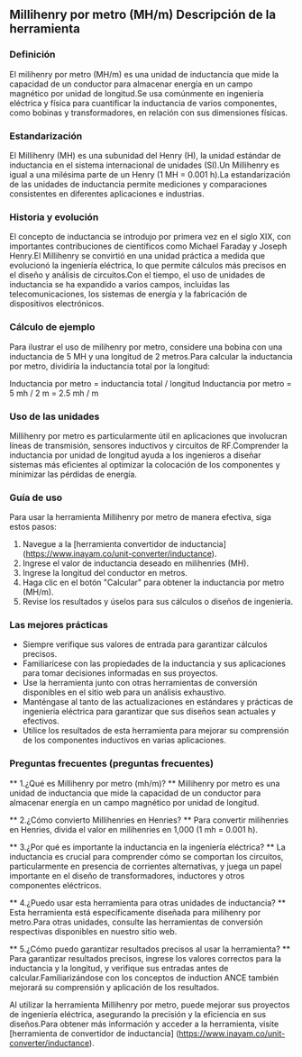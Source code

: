 ## Millihenry por metro (MH/m) Descripción de la herramienta

### Definición
El milihenry por metro (MH/m) es una unidad de inductancia que mide la capacidad de un conductor para almacenar energía en un campo magnético por unidad de longitud.Se usa comúnmente en ingeniería eléctrica y física para cuantificar la inductancia de varios componentes, como bobinas y transformadores, en relación con sus dimensiones físicas.

### Estandarización
El Millihenry (MH) es una subunidad del Henry (H), la unidad estándar de inductancia en el sistema internacional de unidades (SI).Un Millihenry es igual a una milésima parte de un Henry (1 MH = 0.001 h).La estandarización de las unidades de inductancia permite mediciones y comparaciones consistentes en diferentes aplicaciones e industrias.

### Historia y evolución
El concepto de inductancia se introdujo por primera vez en el siglo XIX, con importantes contribuciones de científicos como Michael Faraday y Joseph Henry.El Millihenry se convirtió en una unidad práctica a medida que evolucionó la ingeniería eléctrica, lo que permite cálculos más precisos en el diseño y análisis de circuitos.Con el tiempo, el uso de unidades de inductancia se ha expandido a varios campos, incluidas las telecomunicaciones, los sistemas de energía y la fabricación de dispositivos electrónicos.

### Cálculo de ejemplo
Para ilustrar el uso de milihenry por metro, considere una bobina con una inductancia de 5 MH y una longitud de 2 metros.Para calcular la inductancia por metro, dividiría la inductancia total por la longitud:

Inductancia por metro = inductancia total / longitud
Inductancia por metro = 5 mh / 2 m = 2.5 mh / m

### Uso de las unidades
Millihenry por metro es particularmente útil en aplicaciones que involucran líneas de transmisión, sensores inductivos y circuitos de RF.Comprender la inductancia por unidad de longitud ayuda a los ingenieros a diseñar sistemas más eficientes al optimizar la colocación de los componentes y minimizar las pérdidas de energía.

### Guía de uso
Para usar la herramienta Millihenry por metro de manera efectiva, siga estos pasos:
1. Navegue a la [herramienta convertidor de inductancia] (https://www.inayam.co/unit-converter/inductance).
2. Ingrese el valor de inductancia deseado en milihenries (MH).
3. Ingrese la longitud del conductor en metros.
4. Haga clic en el botón "Calcular" para obtener la inductancia por metro (MH/m).
5. Revise los resultados y úselos para sus cálculos o diseños de ingeniería.

### Las mejores prácticas
- Siempre verifique sus valores de entrada para garantizar cálculos precisos.
- Familiarícese con las propiedades de la inductancia y sus aplicaciones para tomar decisiones informadas en sus proyectos.
- Use la herramienta junto con otras herramientas de conversión disponibles en el sitio web para un análisis exhaustivo.
- Manténgase al tanto de las actualizaciones en estándares y prácticas de ingeniería eléctrica para garantizar que sus diseños sean actuales y efectivos.
- Utilice los resultados de esta herramienta para mejorar su comprensión de los componentes inductivos en varias aplicaciones.

### Preguntas frecuentes (preguntas frecuentes)

** 1.¿Qué es Millihenry por metro (mh/m)? **
Millihenry por metro es una unidad de inductancia que mide la capacidad de un conductor para almacenar energía en un campo magnético por unidad de longitud.

** 2.¿Cómo convierto Millihenries en Henries? **
Para convertir milihenries en Henries, divida el valor en milihenries en 1,000 (1 mh = 0.001 h).

** 3.¿Por qué es importante la inductancia en la ingeniería eléctrica? **
La inductancia es crucial para comprender cómo se comportan los circuitos, particularmente en presencia de corrientes alternativas, y juega un papel importante en el diseño de transformadores, inductores y otros componentes eléctricos.

** 4.¿Puedo usar esta herramienta para otras unidades de inductancia? **
Esta herramienta está específicamente diseñada para milihenry por metro.Para otras unidades, consulte las herramientas de conversión respectivas disponibles en nuestro sitio web.

** 5.¿Cómo puedo garantizar resultados precisos al usar la herramienta? **
Para garantizar resultados precisos, ingrese los valores correctos para la inductancia y la longitud, y verifique sus entradas antes de calcular.Familiarizándose con los conceptos de induction ANCE también mejorará su comprensión y aplicación de los resultados.

Al utilizar la herramienta Millihenry por metro, puede mejorar sus proyectos de ingeniería eléctrica, asegurando la precisión y la eficiencia en sus diseños.Para obtener más información y acceder a la herramienta, visite [herramienta de convertidor de inductancia] (https://www.inayam.co/unit-converter/inductance).